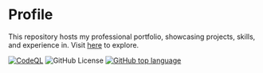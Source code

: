 # Profile

This repository hosts my professional portfolio, showcasing projects, skills, and experience in. Visit [here](https://appuv.github.io/) to explore.

[![CodeQL](https://github.com/appuv/appuv.github.io/actions/workflows/codeql.yml/badge.svg)](https://github.com/appuv/appuv.github.io/actions/workflows/codeql.yml)
![GitHub License](https://img.shields.io/github/license/appuv/appuv.github.io) [![GitHub top language](https://img.shields.io/github/languages/top/appuv/appuv.github.io)]([https://github.com/appuv/appuv.github.io](https://img.shields.io/github/languages/top/appuv/appuv.github.io))
